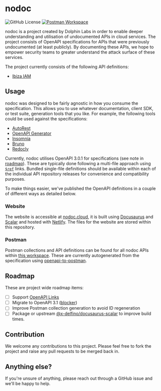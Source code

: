 # nodoc

![GitHub License](https://img.shields.io/github/license/dolphinsec/nodoc)
[![Postman Workspace](https://img.shields.io/badge/dolphinlabs-ef5b25?logo=postman&logoColor=white)](https://www.postman.com/dolphinlabs/workspace/nodoc)

nodoc is a project created by Dolphin Labs in order to enable deeper understanding and utilisation of undocumented APIs in cloud services. The project consists of OpenAPI specifications for APIs that were previously undocumented (at least publicly). By documenting these APIs, we hope to empower security teams to greater understand the attack surface of these services.

The project currently consists of the following API definitions:

- [Ibiza IAM](https://github.com/dolphinsec/nodoc-ibiza-iam)

## Usage

nodoc was designed to be fairly agnostic in how you consume the specification. This allows you to use whatever documentation, client SDK, or test suite, generation tools that you like. For example, the following tools could be used against the specifications:

- [AutoRest](https://github.com/Azure/autorest)
- [OpenAPI Generator](https://openapi-generator.tech/)
- [Insomnia](https://docs.insomnia.rest/insomnia/import-export-data)
- [Bruno](https://www.usebruno.com/)
- [Redocly](https://redocly.com/)

Currently, nodoc utilises OpenAPI 3.0.1 for specifications (see note in [roadmap](#roadmap)). These are typically done following a multi-file approach using [`$ref`](https://swagger.io/docs/specification/using-ref/) links. Bundled single-file definitions should be available within each of the individual API repository releases for convenience and compatibility purposes.

To make things easier, we've published the OpenAPI definitions in a couple of different ways as detailed below.

### Website

The website is accessible at [nodoc.cloud](https://nodoc.cloud), it is built using [Docusaurus](https://docusaurus.io/) and [Scalar](https://github.com/scalar/scalar) and hosted with [Netlify](https://www.netlify.com/). The files for the website are stored within this repository.

### Postman

Postman collections and API definitions can be found for all nodoc APIs within [this workspace](https://www.postman.com/dolphinlabs/workspace/nodoc). These are currently autogenerated from the specification using [openapi-to-postman](https://github.com/postmanlabs/openapi-to-postman).

## Roadmap

These are project wide roadmap items:

- [ ] Support [OpenAPI Links](https://swagger.io/docs/specification/links/)
- [ ] Migrate to OpenAPI 3.1 ([blocker](https://community.postman.com/t/unable-to-validate-this-definition-when-choosing-3-1-0/56871/2))
- [ ] Improve Postman collection generation to avoid ID regeneration
- [ ] Package or upstream [@x-delfino/docusaurus-scalar](https://github.com/x-delfino/docusaurus-scalar) to improve build times.

## Contribution

We welcome any contributions to this project. Please feel free to fork the project and raise any pull requests to be merged back in.

## Anything else?

If you're unsure of anything, please reach out through a GitHub issue and we'll be happy to help.
